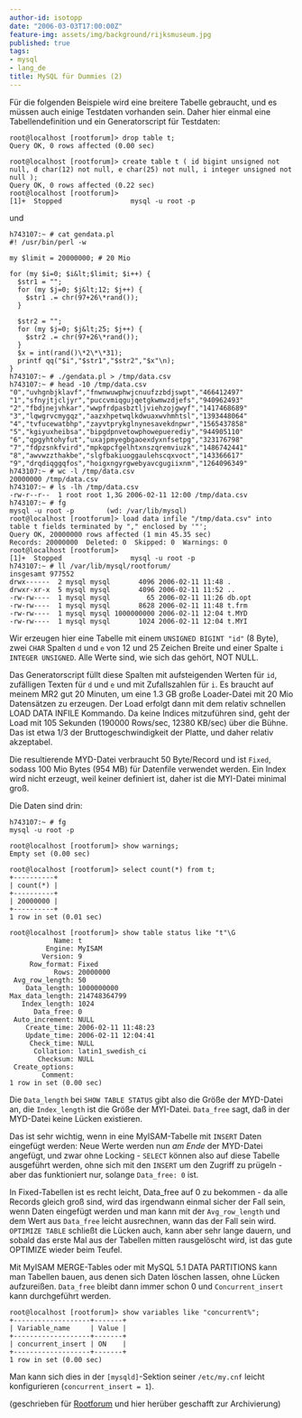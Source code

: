 ```yaml
---
author-id: isotopp
date: "2006-03-03T17:00:00Z"
feature-img: assets/img/background/rijksmuseum.jpg
published: true
tags:
- mysql
- lang_de
title: MySQL für Dummies (2)
---
```


Für die folgenden Beispiele wird eine breitere Tabelle gebraucht, und es müssen auch einige Testdaten vorhanden sein.
Daher hier einmal eine Tabellendefinition und ein Generatorscript für Testdaten:

```console
root@localhost [rootforum]> drop table t;
Query OK, 0 rows affected (0.00 sec)

root@localhost [rootforum]> create table t ( id bigint unsigned not null, d char(12) not null, e char(25) not null, i integer unsigned not null );
Query OK, 0 rows affected (0.22 sec)
root@localhost [rootforum]>
[1]+  Stopped                 mysql -u root -p
```

und

```console
h743107:~ # cat gendata.pl
#! /usr/bin/perl -w

my $limit = 20000000; # 20 Mio

for (my $i=0; $i&lt;$limit; $i++) {
  $str1 = "";
  for (my $j=0; $j&lt;12; $j++) {
    $str1 .= chr(97+26\*rand());
  }

  $str2 = "";
  for (my $j=0; $j&lt;25; $j++) {
    $str2 .= chr(97+26\*rand());
  }
  $x = int(rand()\*2\*\*31);
  printf qq("$i","$str1","$str2","$x"\n);
}
h743107:~ # ./gendata.pl > /tmp/data.csv
h743107:~ # head -10 /tmp/data.csv
"0","uvhgnbjklavf","fnwnwuwphwjcnuufzzbdjswpt","466412497"
"1","sfnyjtjcljyr","puccvmiqgujqetgkwmwzdjefs","940962493"
"2","fbdjnejvhkar","wwpfrdpasbztljviehzojgwyf","1417468689"
"3","lqwgrvcmygqz","aazxhpetwqlkdwuaxwvhmhtsl","1393448064"
"4","tvfucewatbhp","zayvtprykglnynesavekdnpwr","1565437858"
"5","kgiyuxheibsa","bipgdpnvetowphowepuerediy","944905110"
"6","qpgyhtohyfut","uxajpmyegbgaoexdyxnfsetpg","323176798"
"7","fdpzsnkfvird","mpkqpcfgelhtxnszqremviuzk","1486742441"
"8","awvwzzthakbe","slgfbakiuoggaulehscqxvoct","143366617"
"9","drqdiqggqfos","hoigxngyrgwebyavcgugiixnm","1264096349"
h743107:~ # wc -l /tmp/data.csv
20000000 /tmp/data.csv
h743107:~ # ls -lh /tmp/data.csv
-rw-r--r--  1 root root 1,3G 2006-02-11 12:00 /tmp/data.csv
h743107:~ # fg
mysql -u root -p        (wd: /var/lib/mysql)
root@localhost [rootforum]> load data infile "/tmp/data.csv" into table t fields terminated by "," enclosed by '"';
Query OK, 20000000 rows affected (1 min 45.35 sec)
Records: 20000000  Deleted: 0  Skipped: 0  Warnings: 0
root@localhost [rootforum]>
[1]+  Stopped                 mysql -u root -p
h743107:~ # ll /var/lib/mysql/rootforum/
insgesamt 977552
drwx------  2 mysql mysql       4096 2006-02-11 11:48 .
drwxr-xr-x  5 mysql mysql       4096 2006-02-11 11:52 ..
-rw-rw----  1 mysql mysql         65 2006-02-11 11:26 db.opt
-rw-rw----  1 mysql mysql       8628 2006-02-11 11:48 t.frm
-rw-rw----  1 mysql mysql 1000000000 2006-02-11 12:04 t.MYD
-rw-rw----  1 mysql mysql       1024 2006-02-11 12:04 t.MYI
```

Wir erzeugen hier eine Tabelle mit einem `UNSIGNED BIGINT "id"` (8 Byte), zwei `CHAR` Spalten `d` und `e` von 12 und 25 Zeichen Breite und einer Spalte `i INTEGER UNSIGNED`.
Alle Werte sind, wie sich das gehört, NOT NULL.

Das Generatorscript füllt diese Spalten mit aufsteigenden Werten für `id`, zufälligen Texten für `d` und `e` und mit Zufallszahlen für `i`.
Es braucht auf meinem MR2 gut 20 Minuten, um eine 1.3 GB große Loader-Datei mit 20 Mio Datensätzen zu erzeugen.
Der Load erfolgt dann mit dem relativ schnellen LOAD DATA INFILE Kommando.
Da keine Indices mitzuführen sind, geht der Load mit 105 Sekunden (190000 Rows/sec, 12380 KB/sec) über die Bühne.
Das ist etwa 1/3 der Bruttogeschwindigkeit der Platte, und daher relativ akzeptabel.

Die resultierende MYD-Datei verbraucht 50 Byte/Record und ist `Fixed`, sodass 100 Mio Bytes (954 MB) für Datenfile verwendet werden. 
Ein Index wird nicht erzeugt, weil keiner definiert ist, daher ist die MYI-Datei minimal groß.

Die Daten sind drin:

```console
h743107:~ # fg
mysql -u root -p

root@localhost [rootforum]> show warnings;
Empty set (0.00 sec)

root@localhost [rootforum]> select count(*) from t;
+----------+
| count(*) |
+----------+
| 20000000 |
+----------+
1 row in set (0.01 sec)

root@localhost [rootforum]> show table status like "t"\G
           Name: t
         Engine: MyISAM
        Version: 9
     Row_format: Fixed
           Rows: 20000000
 Avg_row_length: 50
    Data_length: 1000000000
Max_data_length: 214748364799
   Index_length: 1024
      Data_free: 0
 Auto_increment: NULL
    Create_time: 2006-02-11 11:48:23
    Update_time: 2006-02-11 12:04:41
     Check_time: NULL
      Collation: latin1_swedish_ci
       Checksum: NULL
 Create_options:
        Comment:
1 row in set (0.00 sec)
```

Die `Data_length` bei `SHOW TABLE STATUS` gibt also die Größe der MYD-Datei an, die `Index_length` ist die Größe der MYI-Datei.
`Data_free` sagt, daß in der MYD-Datei keine Lücken existieren.

Das ist sehr wichtig, wenn in eine MyISAM-Tabelle mit `INSERT` Daten eingefügt werden: 
Neue Werte werden nun *am Ende* der MYD-Datei angefügt, und zwar ohne Locking - `SELECT` können also auf diese Tabelle ausgeführt werden, ohne sich mit den `INSERT` um den Zugriff zu prügeln - aber das funktioniert nur, solange `Data_free: 0` ist.

In Fixed-Tabellen ist es recht leicht, Data_free auf 0 zu bekommen - da alle Records gleich groß sind, wird das irgendwann einmal sicher der Fall sein, wenn Daten eingefügt werden und man kann mit der `Avg_row_length` und dem Wert aus `Data_free` leicht ausrechnen, wann das der Fall sein wird. 
`OPTIMIZE TABLE` schließt die Lücken auch, kann aber sehr lange dauern, und sobald das erste Mal aus der Tabellen mitten rausgelöscht wird, ist das gute OPTIMIZE wieder beim Teufel.

Mit MyISAM MERGE-Tables oder mit MySQL 5.1 DATA PARTITIONS kann man Tabellen bauen, aus denen sich Daten löschen lassen, ohne Lücken aufzureißen.
`Data_free` bleibt dann immer schon 0 und `Concurrent_insert` kann durchgeführt werden.

```console
root@localhost [rootforum]> show variables like "concurrent%";
+-------------------+-------+
| Variable_name     | Value |
+-------------------+-------+
| concurrent_insert | ON    |
+-------------------+-------+
1 row in set (0.00 sec)
```

Man kann sich dies in der `[mysqld]`-Sektion seiner `/etc/my.cnf` leicht konfigurieren (`concurrent_insert = 1`).

(geschrieben für
[Rootforum](http://www.rootforum.de/forum/viewforum.php?f=23)
und hier herüber geschafft zur Archivierung)
